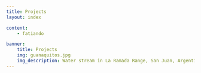 ```yaml
---
title: Projects
layout: index

content:
    - fatiando

banner:
    title: Projects
    img: guanaquitos.jpg
    img_description: Water stream in La Ramada Range, San Juan, Argentina.
---
```

